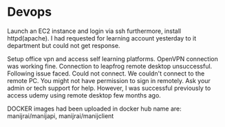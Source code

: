 # Devops
Launch an EC2 instance and login via ssh furthermore, install httpd(apache).
I had requested for learning account yesterday to it department but could not get response.


Setup office vpn and access self learning platforms.
OpenVPN connection was working fine. Connection to leapfrog remote desktop unsuccessful. Following issue faced.
Could not connect.
We couldn't connect to the remote PC. You might not have permission to sign in remotely. Ask your admin or tech support for help.
However, I was successful previously to access udemy using remote desktop few months ago.

DOCKER images had been uploaded in docker hub
name are: manijrai/manijapi, manijrai/manijclient


